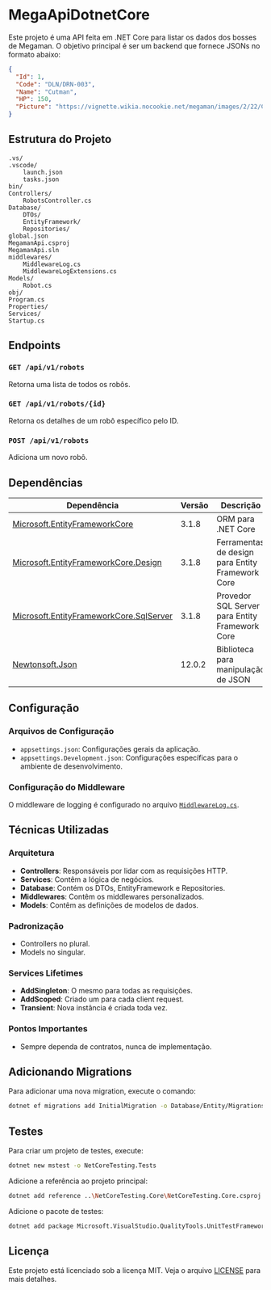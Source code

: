 # MegaApiDotnetCore

Este projeto é uma API feita em .NET Core para listar os dados dos bosses de Megaman. O objetivo principal é ser um backend que fornece JSONs no formato abaixo:

```json
{
  "Id": 1,
  "Code": "DLN/DRN-003",
  "Name": "Cutman",
  "HP": 150,
  "Picture": "https://vignette.wikia.nocookie.net/megaman/images/2/22/Cutman.png"
}
```

## Estrutura do Projeto

```plaintext
.vs/
.vscode/
    launch.json
    tasks.json
bin/
Controllers/
    RobotsController.cs
Database/
    DTOs/
    EntityFramework/
    Repositories/
global.json
MegamanApi.csproj
MegamanApi.sln
middlewares/
    MiddlewareLog.cs
    MiddlewareLogExtensions.cs
Models/
    Robot.cs
obj/
Program.cs
Properties/
Services/
Startup.cs
```

## Endpoints

### `GET /api/v1/robots`

Retorna uma lista de todos os robôs.

### `GET /api/v1/robots/{id}`

Retorna os detalhes de um robô específico pelo ID.

### `POST /api/v1/robots`

Adiciona um novo robô.

## Dependências

| Dependência | Versão | Descrição |
|-------------|--------|-----------|
| [Microsoft.EntityFrameworkCore](https://www.nuget.org/packages/Microsoft.EntityFrameworkCore) | 3.1.8 | ORM para .NET Core |
| [Microsoft.EntityFrameworkCore.Design](https://www.nuget.org/packages/Microsoft.EntityFrameworkCore.Design) | 3.1.8 | Ferramentas de design para Entity Framework Core |
| [Microsoft.EntityFrameworkCore.SqlServer](https://www.nuget.org/packages/Microsoft.EntityFrameworkCore.SqlServer) | 3.1.8 | Provedor SQL Server para Entity Framework Core |
| [Newtonsoft.Json](https://www.nuget.org/packages/Newtonsoft.Json) | 12.0.2 | Biblioteca para manipulação de JSON |

## Configuração

### Arquivos de Configuração

- `appsettings.json`: Configurações gerais da aplicação.
- `appsettings.Development.json`: Configurações específicas para o ambiente de desenvolvimento.

### Configuração do Middleware

O middleware de logging é configurado no arquivo [`MiddlewareLog.cs`](src/middlewares/MiddlewareLog.cs).

## Técnicas Utilizadas

### Arquitetura

- **Controllers**: Responsáveis por lidar com as requisições HTTP.
- **Services**: Contêm a lógica de negócios.
- **Database**: Contém os DTOs, EntityFramework e Repositories.
- **Middlewares**: Contêm os middlewares personalizados.
- **Models**: Contêm as definições de modelos de dados.

### Padronização

- Controllers no plural.
- Models no singular.

### Services Lifetimes

- **AddSingleton**: O mesmo para todas as requisições.
- **AddScoped**: Criado um para cada client request.
- **Transient**: Nova instância é criada toda vez.

### Pontos Importantes

- Sempre dependa de contratos, nunca de implementação.

## Adicionando Migrations

Para adicionar uma nova migration, execute o comando:

```sh
dotnet ef migrations add InitialMigration -o Database/Entity/Migrations
```

## Testes

Para criar um projeto de testes, execute:

```sh
dotnet new mstest -o NetCoreTesting.Tests
```

Adicione a referência ao projeto principal:

```sh
dotnet add reference ..\NetCoreTesting.Core\NetCoreTesting.Core.csproj
```

Adicione o pacote de testes:

```sh
dotnet add package Microsoft.VisualStudio.QualityTools.UnitTestFramework --version 11.0.50727.1
```

## Licença

Este projeto está licenciado sob a licença MIT. Veja o arquivo [LICENSE](LICENSE) para mais detalhes.
